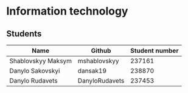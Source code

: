 # Information technology

## Students

|Name|Github|Student number|
|---|---|---|
|Shablovskyy Maksym|mshablovskyy|237161|
|Danylo Sakovskyi|dansak19|238870|
|Danylo Rudavets|DanyloRudavets|237453|
